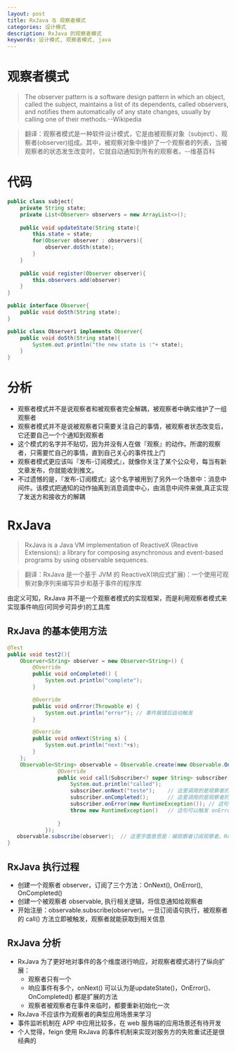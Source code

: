 ```yaml
---
layout: post
title: RxJava 与 观察者模式
categories: 设计模式
description: RxJava 的观察者模式
keywords: 设计模式, 观察者模式, java
---
```

# 观察者模式
> The observer pattern is a software design pattern in which an object, called the subject,
 maintains a list of its dependents, called observers, and notifies them automatically of any state changes,
  usually by calling one of their methods.--Wikipedia

> 翻译：观察者模式是一种软件设计模式，它是由被观察对象（subject）、观察者(observer)组成。其中，被观察对象中维护了一个观察者的列表，当被观察者的状态发生改变时，它就自动通知到所有的观察者。--维基百科

# 代码
```java
public class subject{
    private String state;
    private List<Observer> observers = new ArrayList<>();
    
    public void updateState(String state){
        this.state = state;
        for(Observer observer : observers){
            observer.doSth(state);
        }
    }
    
    public void register(Observer observer){
        this.observers.add(observer)
    }
}

public interface Observer{
    public void doSth(String state);
}

public class Observer1 implements Observer{
    public void doSth(String state){
        System.out.println("the new state is :"+ state);
    }
}
```
# 分析
- 观察者模式并不是说观察者和被观察者完全解耦，被观察者中确实维护了一组观察者
- 观察者模式并不是说被观察者只需要关注自己的事情，被观察者状态改变后，它还要自己一个个通知到观察者
- 这个模式的名字并不贴切，因为并没有人在做『观察』的动作。所谓的观察者，只需要忙自己的事情，直到自己关心的事件找上门
- 观察者模式更应该叫『发布-订阅模式』，就像你关注了某个公众号，每当有新文章发布，你就能收到推文。
- 不过遗憾的是，『发布-订阅模式』这个名字被用到了另外一个场景中：消息中间件。该模式把通知的动作抽离到消息调度中心，由消息中间件来做,真正实现了发送方和接收方的解耦

 # RxJava
 > RxJava is a Java VM implementation of ReactiveX (Reactive Extensions): a library for composing asynchronous and event-based programs by using observable sequences.
 
 > 翻译：RxJava 是一个基于 JVM 的 ReactiveX(响应式扩展)：一个使用可观察对象序列来编写异步和基于事件的程序库
 
 由定义可知，RxJava 并不是一个观察者模式的实现框架，而是利用观察者模式来实现事件响应(可同步可异步)的工具库
 
 ## RxJava 的基本使用方法
 ```java
 @Test
 public void test2(){
     Observer<String> observer = new Observer<String>() {
         @Override
         public void onCompleted() {
             System.out.println("complete");
         }

         @Override
         public void onError(Throwable e) {
             System.out.println("error"); // 事件报错后自动触发
         }

         @Override
         public void onNext(String s) {
             System.out.println("next:"+s);
         }
     };
     Observable<String> observable = Observable.create(new Observable.OnSubscribe<String>() {
                 @Override
                 public void call(Subscriber<? super String> subscriber) {
                     System.out.println("called");
                     subscriber.onNext("teste");    // 这里调用的是观察者的 onNext() 方法
                     subscriber.onCompleted();      // 这里调用的是观察者的 onCompleted() 方法, onCompleted(),之后的消息就忽略了
                     subscriber.onError(new RuntimeException()); // 这句可以触发 onError() 方法
                     throw new RuntimeException()   // 这句可以触发 onError() 方法
                     
                 }
             });
    observable.subscribe(observer);  // 这里字面意思是：被观察者订阅观察者。Rxjava这么写是对链式调用的折衷，目前还体现不出来它的优势
}         
 ```
 ## RxJava 执行过程 
 - 创建一个观察者 observer，订阅了三个方法：OnNext(), OnError(), OnCompleted()
 - 创建一个被观察者 observable, 执行相关逻辑，将信息通知给观察者
 - 开始注册：observable.subscribe(observer)。一旦订阅语句执行，被观察者的 call() 方法立即被触发，观察者就能获取到相关信息
 
 ## RxJava 分析
- RxJava 为了更好地对事件的各个维度进行响应，对观察者模式进行了纵向扩展：
    - 观察者只有一个
    - 响应事件有多个，onNext() 可以认为是updateState()，OnError()、OnCompleted() 都是扩展的方法
    - 观察者被观察者在事件来临时，都要重新初始化一次
- RxJava 不应该作为观察者的典型应用场景来学习
- 事件监听机制在 APP 中应用比较多，在 web 服务端的应用场景还有待开发
- 个人觉得，feign 使用 RxJava 的事件机制来实现对服务方的失败重试还是很经典的
 
 
